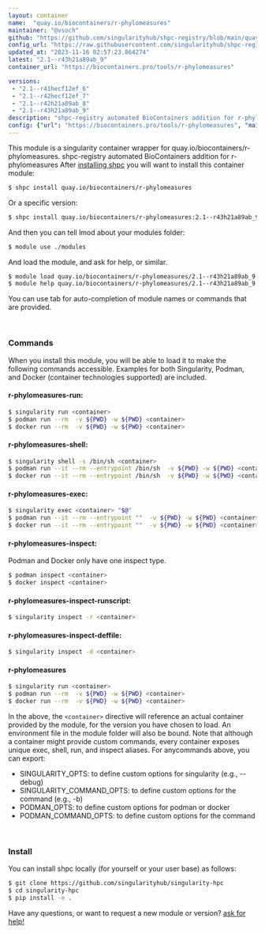 ```yaml
---
layout: container
name:  "quay.io/biocontainers/r-phylomeasures"
maintainer: "@vsoch"
github: "https://github.com/singularityhub/shpc-registry/blob/main/quay.io/biocontainers/r-phylomeasures/container.yaml"
config_url: "https://raw.githubusercontent.com/singularityhub/shpc-registry/main/quay.io/biocontainers/r-phylomeasures/container.yaml"
updated_at: "2023-11-16 02:57:23.864274"
latest: "2.1--r43h21a89ab_9"
container_url: "https://biocontainers.pro/tools/r-phylomeasures"

versions:
 - "2.1--r41hecf12ef_6"
 - "2.1--r42hecf12ef_7"
 - "2.1--r42h21a89ab_8"
 - "2.1--r43h21a89ab_9"
description: "shpc-registry automated BioContainers addition for r-phylomeasures"
config: {"url": "https://biocontainers.pro/tools/r-phylomeasures", "maintainer": "@vsoch", "description": "shpc-registry automated BioContainers addition for r-phylomeasures", "latest": {"2.1--r43h21a89ab_9": "sha256:48693fb17b2171bc3973e564ac2d2a1073d6e3eedc923b3e888bf82ca1a73a09"}, "tags": {"2.1--r41hecf12ef_6": "sha256:7d029f2fe087adb567e769721cda436ee9dd1e46d5656975f3e69aaa7abc940b", "2.1--r42hecf12ef_7": "sha256:91568c9c1071573a2621ac9daa64af2af86804fca73b29ad733ea9a443570c07", "2.1--r42h21a89ab_8": "sha256:d42e475f9d4e2f63b92dce5fc1c82571f1d0943d4b48406f52e4f9e27aea06c3", "2.1--r43h21a89ab_9": "sha256:48693fb17b2171bc3973e564ac2d2a1073d6e3eedc923b3e888bf82ca1a73a09"}, "docker": "quay.io/biocontainers/r-phylomeasures"}
---
```


This module is a singularity container wrapper for quay.io/biocontainers/r-phylomeasures.
shpc-registry automated BioContainers addition for r-phylomeasures
After [installing shpc](#install) you will want to install this container module:


```bash
$ shpc install quay.io/biocontainers/r-phylomeasures
```

Or a specific version:

```bash
$ shpc install quay.io/biocontainers/r-phylomeasures:2.1--r43h21a89ab_9
```

And then you can tell lmod about your modules folder:

```bash
$ module use ./modules
```

And load the module, and ask for help, or similar.

```bash
$ module load quay.io/biocontainers/r-phylomeasures/2.1--r43h21a89ab_9
$ module help quay.io/biocontainers/r-phylomeasures/2.1--r43h21a89ab_9
```

You can use tab for auto-completion of module names or commands that are provided.

<br>

### Commands

When you install this module, you will be able to load it to make the following commands accessible.
Examples for both Singularity, Podman, and Docker (container technologies supported) are included.

#### r-phylomeasures-run:

```bash
$ singularity run <container>
$ podman run --rm  -v ${PWD} -w ${PWD} <container>
$ docker run --rm  -v ${PWD} -w ${PWD} <container>
```

#### r-phylomeasures-shell:

```bash
$ singularity shell -s /bin/sh <container>
$ podman run --it --rm --entrypoint /bin/sh  -v ${PWD} -w ${PWD} <container>
$ docker run --it --rm --entrypoint /bin/sh  -v ${PWD} -w ${PWD} <container>
```

#### r-phylomeasures-exec:

```bash
$ singularity exec <container> "$@"
$ podman run --it --rm --entrypoint ""  -v ${PWD} -w ${PWD} <container> "$@"
$ docker run --it --rm --entrypoint ""  -v ${PWD} -w ${PWD} <container> "$@"
```

#### r-phylomeasures-inspect:

Podman and Docker only have one inspect type.

```bash
$ podman inspect <container>
$ docker inspect <container>
```

#### r-phylomeasures-inspect-runscript:

```bash
$ singularity inspect -r <container>
```

#### r-phylomeasures-inspect-deffile:

```bash
$ singularity inspect -d <container>
```



#### r-phylomeasures

```bash
$ singularity run <container>
$ podman run --rm  -v ${PWD} -w ${PWD} <container>
$ docker run --rm  -v ${PWD} -w ${PWD} <container>
```


In the above, the `<container>` directive will reference an actual container provided
by the module, for the version you have chosen to load. An environment file in the
module folder will also be bound. Note that although a container
might provide custom commands, every container exposes unique exec, shell, run, and
inspect aliases. For anycommands above, you can export:

 - SINGULARITY_OPTS: to define custom options for singularity (e.g., --debug)
 - SINGULARITY_COMMAND_OPTS: to define custom options for the command (e.g., -b)
 - PODMAN_OPTS: to define custom options for podman or docker
 - PODMAN_COMMAND_OPTS: to define custom options for the command

<br>

### Install

You can install shpc locally (for yourself or your user base) as follows:

```bash
$ git clone https://github.com/singularityhub/singularity-hpc
$ cd singularity-hpc
$ pip install -e .
```

Have any questions, or want to request a new module or version? [ask for help!](https://github.com/singularityhub/singularity-hpc/issues)